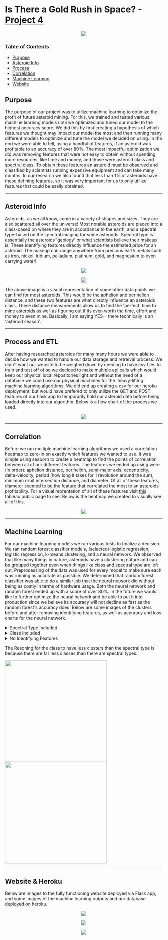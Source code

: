 # Is There a Gold Rush in Space? -[Project 4](https://docs.google.com/presentation/d/1WrAVQI9V08n4OEUu_3g1Q8SCExFkWFP5iZyAqFr-Fxc/edit#slide=id.g12f58cb7c27_0_123)

<p align="center">
  <img src="images/Aliens.jpg" />
</p>

### Table of Contents  
- [Purpose](#purpose)  
- [Asteroid Info](#asteroid-info)  
- [Process](#process-and-etl)
- [Correlation](#correlation)
- [Machine Learning](#machine-learning)
- [Website](#website--heroku)
   
<a name="purpose"/>
<a name="asteroid-info"/>
<a name="process-and-etl"/>
<a name="correlation"/>
<a name="machine-learning"/>
<a name="website--heroku"/>

## Purpose
The purpose of our project was to utilize machine learning to optimize the profit of future asteroid mining. For this, we trained and tested various machine learning models until we optimized and tuned our model to the highest accuracy score. We did this by first creating a hypothesis of which features we thought may impact our model the most and then running many different models to optimize and tune the model we decided on using. In the end we were able to tell, using a handful of features, if an asteroid was profitable to an accuracy of over 80%. The most impactful optimization we did was removing features that were not easy to obtain without spending more resources, like time and money, and those were asteroid class and spectral class. To obtain these features an asteroid must be observed and classified by scientists running expensive equipment and can take many months. In our research we also found that less than 1% of asteroids have these defining features, so it was very important for us to only utilize features that could be easily obtained.

- - -

## Asteroid Info
Asteroids, as we all know, come in a variety of shapes and sizes. They are also scattered all over the universe! Most notable asteroids are placed into a class-based on where they are in accordance to the earth, and a spectral type-based on the spectral imaging for some asteroids. Spectral type is essentially the asteroids 'geology' or what scientists believe their makeup is. These identifying features directly influence the estimated price for an asteroid. The makeup can range anywhere from precious earth metals such as iron, nickel, iridium, palladium, platinum, gold, and magnesium to even carrying water!

<p align="center">
  <img src="images/asteroids.jpg" />
</p>

<p align="center">
  <img src="images/aphelion_perihelion.jpg" />
</p>
The above image is a visual representation of some other data points we can find for most asteroids. This would be the aphelion and perihelion distance, and these two features are what directly influence an asteroids class. These distance measurements allow us to find the 'perfect' time to mine asteroids as well as figuring out if its even worth the time, effort and money to even mine. Basically, I am saying YES-- there technically is an 'asteroid season'.

- - -

## Process and ETL
After having researched asteroids for many many hours we were able to decide how we wanted to handle our data storage and retreival process. We didn't want our website to be weighed down by needing to have csv files to train and test off of so we decided to make multiple api calls which would keep our physical local repositories light and without the need of a database we could use our physical machines for the 'heavy-lifting' machine learning algorithms. We did end up creating a csv for our heroku deployment, but would have prefered to only utilize the GET and POST features of our flask app to temporarily hold our asteroid data before being loaded directly into our algorithm. Below is a flow chart of the process we used.

<p align="center">
  <img src="images/flowchart.PNG" />
</p>

- - -

## Correlation
Before we ran multiple machine learning algorithms we used a correlation heatmap to zero-in on exactly which features we wanted to use. It was simple using seaborn to create a heatmap to find the points of correlation between all of our different features. The features we ended up using were (in order): aphelion distance, perihelion, semi-major axis, eccentricity, delta-velocity, period (how long it takes for 1 revolution around the sun), minimum orbit intersection distance, and diameter. Of all of these features, diameter seemed to be the feature that correlated the most to an asteroids profitability. For a visual reprentation of all of these features visit [this](https://public.tableau.com/app/profile/christopher.uranga/viz/AsteroidVisualizations/Diameter) tableau public page to see. Below is the heatmap we created to visually see all of this.

<p align="center">
  <img src="images/heat_map.PNG" />
</p>

- - -
## Machine Learning
For our machine learning models we ran various tests to finalize a decision. We ran random forest classifier models, (selected) logistic regression, logistic regression, k-means clustering, and a neural network. We observed that like many things in nature, asteroids have a clustering nature and can be grouped together even when things like class and spectral type are left out. Preprocessing of the data was used for every model to make sure each was running as accurate as possible. We determined that random forest classifier was able to do a similar job that the neural network did without being as costly in terms of hardware usage. Both the neural network and random forest ended up with a score of over 80%. In the future we would like to further optimize the neural network and be able to put it into production since we believe its accuracy will not decline as fast as the random forest's accuracy does. Below are some images of the clusters before and after removing identifying features, as well as accuracy and loss charts for the neural network.

<details>
           <summary>Spectral Type Included</summary>
           <p><img src="images/clustered_scatter_spec.PNG" /> </p>
</details>

<details>
           <summary>Class Included</summary>
           <p><img src="images/clustered_scatter_class.PNG" /> </p>
</details>

<details>
           <summary>No Identifying Features</summary>
           <p><img src="images/clustered_scatter.PNG" /> </p>
</details>

The Resoning for the class to have less clusters than the spectral type is because there are far less classes than there are spectral types.

<img src="images/acc_plot.PNG" width="325"/> <img src="images/loss_plot.PNG" width="325"/>

- - -

## Website & Heroku
Below are images to the fully functioning website deployed via Flask app, and some images of the machine learning outputs and our database deployed on heroku.

<p align="center">
  <img src="images/heroku.PNG" />
</p>

<p align="center">
  <img src="images/website.PNG" />
</p>

<p align="center">
  <img src="images/website2.PNG" />
</p>


